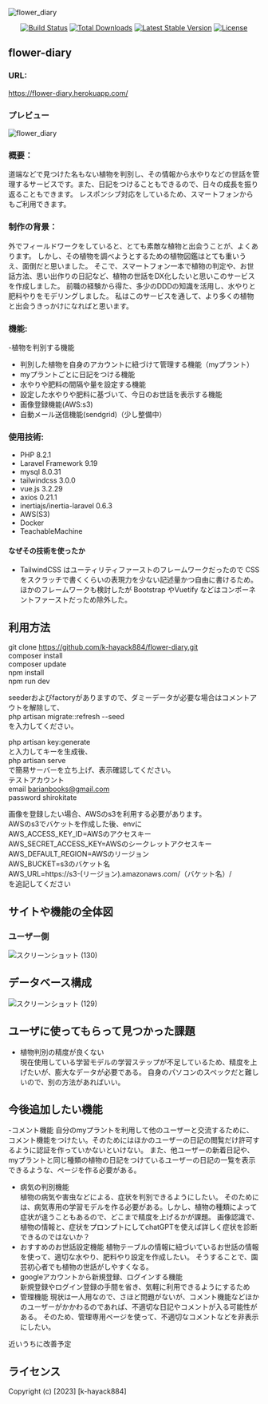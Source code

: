 ![flower_diary](https://github.com/k-hayack884/flower_diary/assets/85856269/bbbe94b0-d376-419a-bcc7-61d95a8d18dc)


<p align="center">
<a href="https://travis-ci.org/laravel/framework"><img src="https://travis-ci.org/laravel/framework.svg" alt="Build Status"></a>
<a href="https://packagist.org/packages/laravel/framework"><img src="https://img.shields.io/packagist/dt/laravel/framework" alt="Total Downloads"></a>
<a href="https://packagist.org/packages/laravel/framework"><img src="https://img.shields.io/packagist/v/laravel/framework" alt="Latest Stable Version"></a>
<a href="https://packagist.org/packages/laravel/framework"><img src="https://img.shields.io/packagist/l/laravel/framework" alt="License"></a>
</p>

## flower-diary

### URL:
https://flower-diary.herokuapp.com/
### プレビュー  
![flower_diary](https://github.com/k-hayack884/flower_diary/assets/85856269/71e1b8d0-08fc-497d-9835-14cc916c9cd9)

### 概要：  
道端などで見つけた名もない植物を判別し、その情報から水やりなどの世話を管理するサービスです。また、日記をつけることもできるので、日々の成長を振り返ることもできます。
レスポンシブ対応をしているため、スマートフォンからもご利用できます。  
### 制作の背景：  
外でフィールドワークをしていると、とても素敵な植物と出会うことが、よくあります。
しかし、その植物を調べようとするための植物図鑑はとても重いうえ、面倒だと思いました。
そこで、スマートフォン一本で植物の判定や、お世話方法、思い出作りの日記など、植物の世話をDX化したいと思いこのサービスを作成しました。
前職の経験から得た、多少のDDDの知識を活用し、水やりと肥料やりをモデリングしました。
私はこのサービスを通して、より多くの植物と出会うきっかけになればと思います。 
### 機能:  
 -植物を判別する機能
 - 判別した植物を自身のアカウントに紐づけて管理する機能（myプラント）
 - myプラントごとに日記をつける機能
 - 水やりや肥料の間隔や量を設定する機能
 - 設定した水やりや肥料に基づいて、今日のお世話を表示する機能
 - 画像登録機能(AWS:s3)
 - 自動メール送信機能(sendgrid)（少し整備中）

### 使用技術:
- PHP 8.2.1 
- Laravel Framework 9.19
- mysql 8.0.31
- tailwindcss 3.0.0
- vue.js 3.2.29
- axios 0.21.1
- inertiajs/inertia-laravel 0.6.3
- AWS(S3)
- Docker
- TeachableMachine

#### なぜその技術を使ったか  
- TailwindCSS はユーティリティファーストのフレームワークだったので CSS をスクラッチで書くくらいの表現力を少ない記述量かつ自由に書けるため。ほかのフレームワークも検討したが Bootstrap やVuetify などはコンポーネントファーストだっため除外した。  
## 利用方法
git clone https://github.com/k-hayack884/flower-diary.git  
composer install  
composer update  
npm install  
npm run dev  

seederおよびfactoryがありますので、ダミーデータが必要な場合はコメントアウトを解除して、  
php artisan migrate::refresh  --seed  
を入力してください。   

php artisan key:generate   
と入力してキーを生成後、  
php artisan serve  
で簡易サーバーを立ち上げ、表示確認してください。
<br>
テストアカウント    
email barianbooks@gmail.com  
password shirokitate
<br>

画像を登録したい場合、AWSのs3を利用する必要があります。  
AWSのs3でバケットを作成した後、envに  
AWS_ACCESS_KEY_ID=AWSのアクセスキー  
AWS_SECRET_ACCESS_KEY=AWSのシークレットアクセスキー  
AWS_DEFAULT_REGION=AWSのリージョン  
AWS_BUCKET=s3のバケット名  
AWS_URL=https://s3-(リージョン).amazonaws.com/（バケット名）/  
を追記してください

## サイトや機能の全体図
### ユーザー側
![スクリーンショット (130)](https://github.com/k-hayack884/flower_diary/assets/85856269/88f66ed6-6e95-4c15-9601-a64ff5a97574)

## データベース構成
![スクリーンショット (129)](https://github.com/k-hayack884/flower_diary/assets/85856269/24f86931-ad98-46c4-84a5-62584c8f59be)

## ユーザに使ってもらって見つかった課題
- 植物判別の精度が良くない  
現在使用している学習モデルの学習ステップが不足しているため、精度を上げたいが、膨大なデータが必要である。
自身のパソコンのスペックだと難しいので、別の方法があればいい。


## 今後追加したい機能
-コメント機能 
自分のmyプラントを利用して他のユーザーと交流するために、コメント機能をつけたい。そのためにはほかのユーザーの日記の閲覧だけ許可するように認証を作っていかないといけない。
また、他ユーザーの新着日記や、myプラントと同じ種類の植物の日記をつけているユーザーの日記の一覧を表示できるような、ページを作る必要がある。
- 病気の判別機能  
植物の病気や害虫などによる、症状を判別できるようにしたい。
そのためには、病気専用の学習モデルを作る必要がある。しかし、植物の種類によって症状が違うこともあるので、どこまで精度を上げるかが課題。
画像認識で、植物の情報と、症状をプロンプトにしてchatGPTを使えば詳しく症状を診断できるのではないか？
- おすすめのお世話設定機能
植物テーブルの情報に紐づいているお世話の情報を使って、適切な水やり、肥料やり設定を作成したい。
そうすることで、園芸初心者でも植物の世話がしやすくなる。
- googleアカウントから新規登録、ログインする機能  
新規登録やログイン登録の手間を省き、気軽に利用できるようにするため
- 管理機能
現状は一人用なので、さほど問題がないが、コメント機能などほかのユーザーがかかわるのであれば、不適切な日記やコメントが入る可能性がある。
そのため、管理専用ページを使って、不適切なコメントなどを非表示にしたい。

近いうちに改善予定
## ライセンス
Copyright (c) [2023] [k-hayack884]
